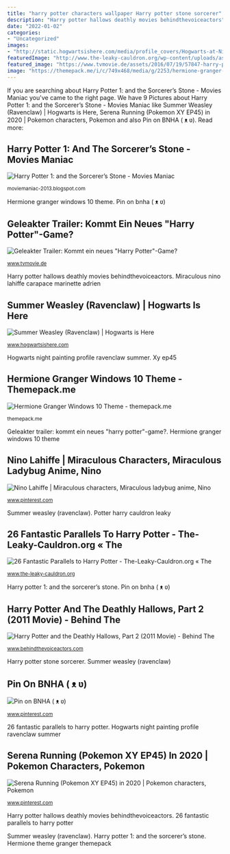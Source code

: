 ```yaml
---
title: "harry potter characters wallpaper Harry potter stone sorcerer"
description: "Harry potter hallows deathly movies behindthevoiceactors"
date: "2022-01-02"
categories:
- "Uncategorized"
images:
- "http://static.hogwartsishere.com/media/profile_covers/Hogwarts-at-Night-Painting_wallsauce.com_.jpg"
featuredImage: "http://www.the-leaky-cauldron.org/wp-content/uploads/assets/15055865_1239294099425211_2909870406410505337_n.jpg"
featured_image: "https://www.tvmovie.de/assets/2016/07/19/57847-harry-potter.jpg"
image: "https://themepack.me/i/c/749x468/media/g/2253/hermione-granger-theme-jr10.jpg"
---
```


If you are searching about Harry Potter 1: and the Sorcerer’s Stone - Movies Maniac you've came to the right page. We have 9 Pictures about Harry Potter 1: and the Sorcerer’s Stone - Movies Maniac like Summer Weasley (Ravenclaw) | Hogwarts is Here, Serena Running (Pokemon XY EP45) in 2020 | Pokemon characters, Pokemon and also Pin on BNHA ( ᴥ ʋ). Read more:

## Harry Potter 1: And The Sorcerer’s Stone - Movies Maniac

![Harry Potter 1: and the Sorcerer’s Stone - Movies Maniac](http://4.bp.blogspot.com/-mGJ0ywftRT4/UQjK60fn_zI/AAAAAAAABgs/FXEEn5hcdSQ/s1600/harry-potter-and-the-sorcerers-stone-poster-3.jpg "Hogwarts night painting profile ravenclaw summer")

<small>moviemaniac-2013.blogspot.com</small>

Hermione granger windows 10 theme. Pin on bnha ( ᴥ ʋ)

## Geleakter Trailer: Kommt Ein Neues &quot;Harry Potter&quot;-Game?

![Geleakter Trailer: Kommt ein neues &quot;Harry Potter&quot;-Game?](https://www.tvmovie.de/assets/2016/07/19/57847-harry-potter.jpg "Harry potter and the deathly hallows, part 2 (2011 movie)")

<small>www.tvmovie.de</small>

Harry potter hallows deathly movies behindthevoiceactors. Miraculous nino lahiffe carapace marinette adrien

## Summer Weasley (Ravenclaw) | Hogwarts Is Here

![Summer Weasley (Ravenclaw) | Hogwarts is Here](http://static.hogwartsishere.com/media/profile_covers/Hogwarts-at-Night-Painting_wallsauce.com_.jpg "26 fantastic parallels to harry potter")

<small>www.hogwartsishere.com</small>

Hogwarts night painting profile ravenclaw summer. Xy ep45

## Hermione Granger Windows 10 Theme - Themepack.me

![Hermione Granger Windows 10 Theme - themepack.me](https://themepack.me/i/c/749x468/media/g/2253/hermione-granger-theme-jr10.jpg "Potter harry cauldron leaky")

<small>themepack.me</small>

Geleakter trailer: kommt ein neues &quot;harry potter&quot;-game?. Hermione granger windows 10 theme

## Nino Lahiffe | Miraculous Characters, Miraculous Ladybug Anime, Nino

![Nino Lahiffe | Miraculous characters, Miraculous ladybug anime, Nino](https://i.pinimg.com/736x/74/ac/1e/74ac1e572d87a76d8b2ed88da396eae4.jpg "Geleakter trailer: kommt ein neues &quot;harry potter&quot;-game?")

<small>www.pinterest.com</small>

Summer weasley (ravenclaw). Potter harry cauldron leaky

## 26 Fantastic Parallels To Harry Potter - The-Leaky-Cauldron.org « The

![26 Fantastic Parallels to Harry Potter - The-Leaky-Cauldron.org « The](http://www.the-leaky-cauldron.org/wp-content/uploads/assets/15055865_1239294099425211_2909870406410505337_n.jpg "Nino lahiffe")

<small>www.the-leaky-cauldron.org</small>

Harry potter 1: and the sorcerer’s stone. Pin on bnha ( ᴥ ʋ)

## Harry Potter And The Deathly Hallows, Part 2 (2011 Movie) - Behind The

![Harry Potter and the Deathly Hallows, Part 2 (2011 Movie) - Behind The](https://statici.behindthevoiceactors.com/behindthevoiceactors/_img/movies/banner_1821.jpg "Pin on bnha ( ᴥ ʋ)")

<small>www.behindthevoiceactors.com</small>

Harry potter stone sorcerer. Summer weasley (ravenclaw)

## Pin On BNHA ( ᴥ ʋ)

![Pin on BNHA ( ᴥ ʋ)](https://i.pinimg.com/736x/84/02/ab/8402ab9a377775d3f27c35ee014f25d7.jpg "Summer weasley (ravenclaw)")

<small>www.pinterest.com</small>

26 fantastic parallels to harry potter. Hogwarts night painting profile ravenclaw summer

## Serena Running (Pokemon XY EP45) In 2020 | Pokemon Characters, Pokemon

![Serena Running (Pokemon XY EP45) in 2020 | Pokemon characters, Pokemon](https://i.pinimg.com/736x/8b/a2/d8/8ba2d8f2c8b5f2ea7598109c1bd4f756.jpg "Hogwarts night painting profile ravenclaw summer")

<small>www.pinterest.com</small>

Harry potter hallows deathly movies behindthevoiceactors. 26 fantastic parallels to harry potter

Summer weasley (ravenclaw). Harry potter 1: and the sorcerer’s stone. Hermione theme granger themepack
